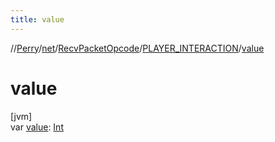 ```yaml
---
title: value
---
```

//[Perry](../../../../index.html)/[net](../../index.html)/[RecvPacketOpcode](../index.html)/[PLAYER_INTERACTION](index.html)/[value](value.html)



# value



[jvm]\
var [value](value.html): [Int](https://kotlinlang.org/api/latest/jvm/stdlib/kotlin/-int/index.html)




